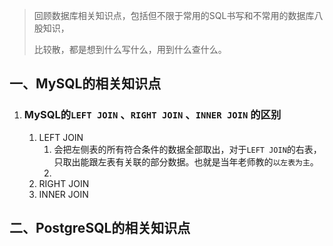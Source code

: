 > 回顾数据库相关知识点，包括但不限于常用的SQL书写和不常用的数据库八股知识，
>
> 比较散，都是想到什么写什么，用到什么查什么。

## 一、MySQL的相关知识点

1. ### MySQL的`LEFT JOIN` 、`RIGHT JOIN` 、`INNER JOIN` 的区别

   1. LEFT JOIN
      1. 会把左侧表的所有符合条件的数据全部取出，对于`LEFT JOIN`的右表，只取出能跟左表有关联的部分数据。也就是当年老师教的`以左表为主`。
      2. 
   2. RIGHT JOIN 
   3. INNER JOIN

## 二、PostgreSQL的相关知识点
